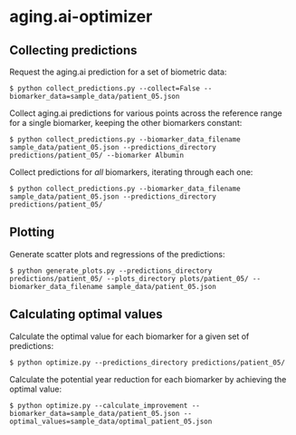 # aging.ai-optimizer

## Collecting predictions

Request the aging.ai prediction for a set of biometric data:

```
$ python collect_predictions.py --collect=False --biomarker_data=sample_data/patient_05.json
```

Collect aging.ai predictions for various points across the reference range for a single biomarker, keeping the other biomarkers constant:

```
$ python collect_predictions.py --biomarker_data_filename sample_data/patient_05.json --predictions_directory predictions/patient_05/ --biomarker Albumin
```

Collect predictions for *all* biomarkers, iterating through each one:

```
$ python collect_predictions.py --biomarker_data_filename sample_data/patient_05.json --predictions_directory predictions/patient_05/
```

## Plotting

Generate scatter plots and regressions of the predictions:

```
$ python generate_plots.py --predictions_directory predictions/patient_05/ --plots_directory plots/patient_05/ --biomarker_data_filename sample_data/patient_05.json
```

## Calculating optimal values

Calculate the optimal value for each biomarker for a given set of predictions:

```
$ python optimize.py --predictions_directory predictions/patient_05/
```

Calculate the potential year reduction for each biomarker by achieving the optimal value:

```
$ python optimize.py --calculate_improvement --biomarker_data=sample_data/patient_05.json --optimal_values=sample_data/optimal_patient_05.json
```